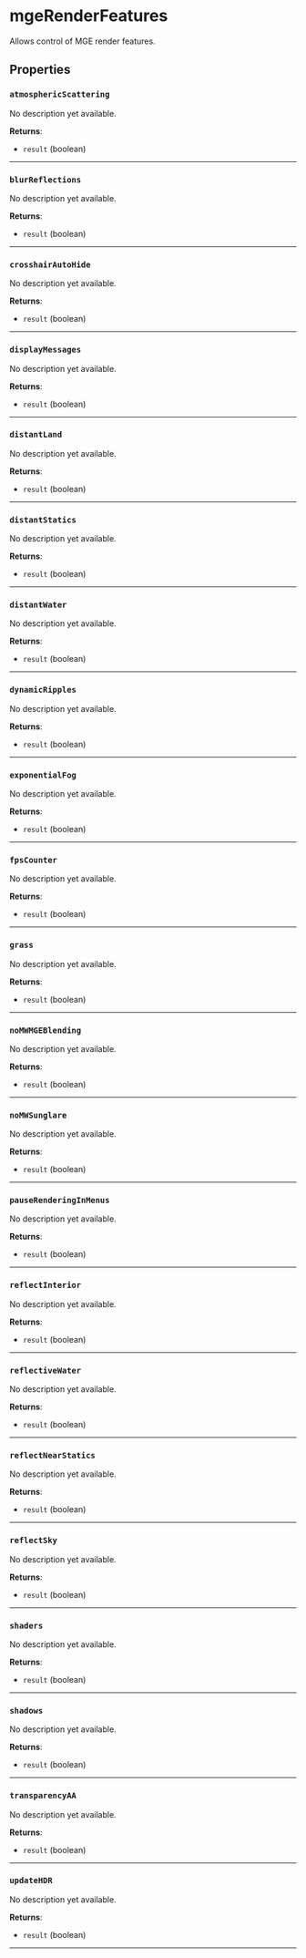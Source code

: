<!---
	This file is autogenerated. Do not edit this file manually. Your changes will be ignored.
	More information: https://github.com/MWSE/MWSE/tree/master/docs
-->

# mgeRenderFeatures

Allows control of MGE render features.

## Properties

### `atmosphericScattering`

No description yet available.

**Returns**:

* `result` (boolean)

***

### `blurReflections`

No description yet available.

**Returns**:

* `result` (boolean)

***

### `crosshairAutoHide`

No description yet available.

**Returns**:

* `result` (boolean)

***

### `displayMessages`

No description yet available.

**Returns**:

* `result` (boolean)

***

### `distantLand`

No description yet available.

**Returns**:

* `result` (boolean)

***

### `distantStatics`

No description yet available.

**Returns**:

* `result` (boolean)

***

### `distantWater`

No description yet available.

**Returns**:

* `result` (boolean)

***

### `dynamicRipples`

No description yet available.

**Returns**:

* `result` (boolean)

***

### `exponentialFog`

No description yet available.

**Returns**:

* `result` (boolean)

***

### `fpsCounter`

No description yet available.

**Returns**:

* `result` (boolean)

***

### `grass`

No description yet available.

**Returns**:

* `result` (boolean)

***

### `noMWMGEBlending`

No description yet available.

**Returns**:

* `result` (boolean)

***

### `noMWSunglare`

No description yet available.

**Returns**:

* `result` (boolean)

***

### `pauseRenderingInMenus`

No description yet available.

**Returns**:

* `result` (boolean)

***

### `reflectInterior`

No description yet available.

**Returns**:

* `result` (boolean)

***

### `reflectiveWater`

No description yet available.

**Returns**:

* `result` (boolean)

***

### `reflectNearStatics`

No description yet available.

**Returns**:

* `result` (boolean)

***

### `reflectSky`

No description yet available.

**Returns**:

* `result` (boolean)

***

### `shaders`

No description yet available.

**Returns**:

* `result` (boolean)

***

### `shadows`

No description yet available.

**Returns**:

* `result` (boolean)

***

### `transparencyAA`

No description yet available.

**Returns**:

* `result` (boolean)

***

### `updateHDR`

No description yet available.

**Returns**:

* `result` (boolean)

***

